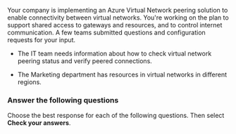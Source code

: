 Your company is implementing an Azure Virtual Network peering solution to enable connectivity between virtual networks. You're working on the plan to support shared access to gateways and resources, and to control internet communication. A few teams submitted questions and configuration requests for your input.

- The IT team needs information about how to check virtual network peering status and verify peered connections.

- The Marketing department has resources in virtual networks in different regions.

### Answer the following questions

Choose the best response for each of the following questions. Then select **Check your answers**.